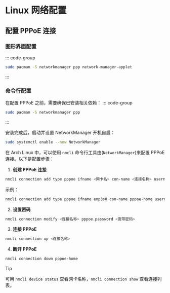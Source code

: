 # Linux 网络配置

## 配置 PPPoE 连接

### 图形界面配置

::: code-group

```bash
sudo pacman -S networkmanager ppp network-manager-applet 
```

:::

### 命令行配置

在配置 PPPoE 之前，需要确保已安装相关依赖：
::: code-group
```bash
sudo pacman -S networkmanager ppp 
```

:::

安装完成后，启动并设置 NetworkManager 开机自启：

```bash
sudo systemctl enable --now NetworkManager
```

在 Arch Linux 中，可以使用 `nmcli` 命令行工具由(`NetworkManager`)来配置 PPPoE 连接。以下是配置步骤：

1. **创建 PPPoE 连接**

```bash
nmcli connection add type pppoe ifname <网卡名> con-name <连接名称> username <宽带账号>
```

示例：

```bash
nmcli connection add type pppoe ifname enp3s0 con-name pppoe-home username 123456789@isp
```

2. **设置密码**

```bash
nmcli connection modify <连接名称> pppoe.password <宽带密码>
```

3. **连接 PPPoE**

```bash
nmcli connection up <连接名称>
```

4. **断开 PPPoE**

```bash
nmcli connection down pppoe-home
```

> [!TIP]
> 可用 `nmcli device status` 查看网卡名称，`nmcli connection show` 查看连接列表。